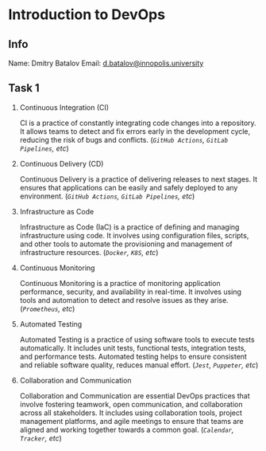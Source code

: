 # Introduction to DevOps

## Info

Name: Dmitry Batalov
Email: d.batalov@innopolis.university

## Task 1

1. Continuous Integration (CI)
    
    CI is a practice of constantly integrating code changes into a repository. It allows teams to detect and fix errors early in the development cycle, reducing the risk of bugs and conflicts. (*`GitHub Actions`, `GitLab Pipelines`, etc*)

2. Continuous Delivery (CD)
    
    Continuous Delivery is a practice of delivering releases to next stages. It ensures that applications can be easily and safely deployed to any environment. (*`GitHub Actions`, `GitLab Pipelines`, etc*)

3. Infrastructure as Code

    Infrastructure as Code (IaC) is a practice of defining and managing infrastructure using code. It involves using configuration files, scripts, and other tools to automate the provisioning and management of infrastructure resources. (*`Docker`, `K8S`, etc*)

4. Continuous Monitoring

    Continuous Monitoring is a practice of monitoring application performance, security, and availability in real-time. It involves using tools and automation to detect and resolve issues as they arise. (*`Prometheus`, etc*)

5. Automated Testing

    Automated Testing is a practice of using software tools to execute tests automatically. It includes unit tests, functional tests, integration tests, and performance tests. Automated testing helps to ensure consistent and reliable software quality, reduces manual effort. (*`Jest`, `Puppeter`, etc*)

6. Collaboration and Communication

    Collaboration and Communication are essential DevOps practices that involve fostering teamwork, open communication, and collaboration across all stakeholders. It includes using collaboration tools, project management platforms, and agile meetings to ensure that teams are aligned and working together towards a common goal. (*`Calendar`, `Tracker`, etc*)